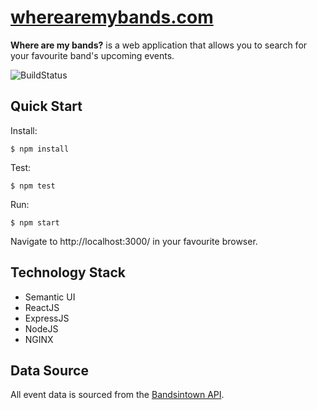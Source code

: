 # [wherearemybands.com](https://wherearemybands.com)

**Where are my bands?** is a web application that allows you to search for your favourite band's upcoming events.

![BuildStatus](https://travis-ci.org/Garee/wherearemybands.com.svg?branch=master)

## Quick Start

Install:

```shell
$ npm install
```

Test:

```shell
$ npm test
```

Run:

```shell
$ npm start
```

Navigate to http://localhost:3000/ in your favourite browser.

## Technology Stack

- Semantic UI
- ReactJS
- ExpressJS
- NodeJS
- NGINX

## Data Source

All event data is sourced from the [Bandsintown API](http://www.bandsintown.com/api/overview).

